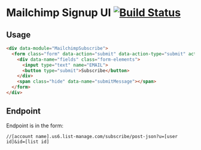 # Mailchimp Signup UI [![Build Status](https://travis-ci.org/firstandthird/mailchimp-signup.svg?branch=master)](https://travis-ci.org/firstandthird/mailchimp-signup)

## Usage

```html
<div data-module="MailchimpSubscribe">
  <form class="form" data-action="submit" data-action-type="submit" action="[ENDPOINT]">
    <div data-name="fields" class="form-elements">
      <input type="text" name="EMAIL">
      <button type="submit">Subscribe</button>
    </div>
    <span class="hide" data-name="submitMessage"></span>
  </form>
</div>
```

## Endpoint

Endpoint is in the form:

```
//[account name].us6.list-manage.com/subscribe/post-json?u=[user id]&id=[list id]
```
